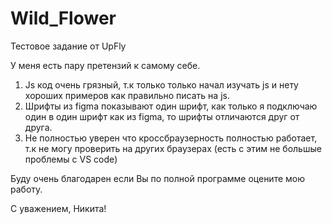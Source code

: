 # Wild_Flower
Тестовое задание от UpFly

У меня есть пару претензий к самому себе.
1) Js код очень грязный, т.к только только начал изучать js и нету хороших примеров как правильно писать на js.
2) Шрифты из figma показывают один шрифт, как только я подключаю один в один шрифт как из figma, то шрифты отличаются друг от друга.
3) Не полностью уверен что кроссбраузерность полностью работает, т.к не могу проверить на других браузерах (есть с этим не большые проблемы с VS code) 

Буду очень благодарен если Вы по полной программе оцените мою работу.

С уважением, Никита!
